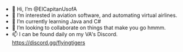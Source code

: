 - 👋 Hi, I’m @ElCapitanUsofA
- 👀 I’m interested in aviation software, and automating virtual airlines.
- 🌱 I’m currently learning Java and C#
- 💞️ I’m looking to collaborate on things that make you go hmmm.
- 📫 I can be found daily on my VA's Discord. https://discord.gg/flyingtigers 

<!---
ElCapitanUsofA/ElCapitanUsofA is a Sim Pilot.  He's always ready to discuss aviation!
--->
